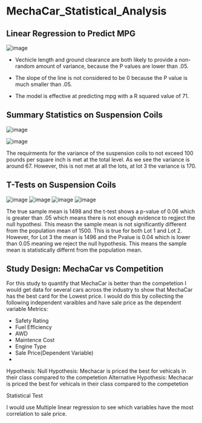 # MechaCar_Statistical_Analysis

## Linear Regression to Predict MPG

![image](https://user-images.githubusercontent.com/100391913/194724579-8f01522e-da88-43e8-b27a-fc5d9fc24935.png)

- Vechicle length and ground clearance are both likely to provide a non-random amount of variance, because the P values are lower than .05. 

- The slope of the line is not considered to be 0 because the P value is much smaller than .05. 

- The model is effective at predicting mpg with a R squared value of 71.

## Summary Statistics on Suspension Coils
![image](https://user-images.githubusercontent.com/100391913/195475709-6f43eebb-0627-4a81-9228-ba56efaafbe7.png)

![image](https://user-images.githubusercontent.com/100391913/195476213-5e90ea87-c497-4ba8-8e98-65ef200dfee4.png)


 The requirments for the variance of the suspension coils to not exceed  100 pounds per square inch is met at the total level. As we see the variance is around 67. However, this is not met at all the lots, at lot 3 the variance is 170. 

## T-Tests on Suspension Coils
![image](https://user-images.githubusercontent.com/100391913/195479708-4e1dfb88-efca-4224-8990-233eacd82a8d.png)
![image](https://user-images.githubusercontent.com/100391913/195479810-a7c648d7-ca36-44d7-ba25-aadc7345966c.png)
![image](https://user-images.githubusercontent.com/100391913/195480337-f13122c3-12f6-4f0f-9268-e9b0a8582896.png)
![image](https://user-images.githubusercontent.com/100391913/195480414-c04e5dcf-065c-4c49-b766-2da43aed9368.png)

The true sample mean is 1498 and the t-test shows a p-value of 0.06 which is greater than .05 which means there is not enough evidence to regject the null hypothesi. This measn the sample mean is not significantly different from the population mean of 1500. This is true for both Lot 1 and Lot 2. However, for Lot 3 the mean is 1496 and the Pvalue is 0.04 which is lower than 0.05 meaning we reject the null hypothesis. This means the sample mean is statistically differnt from the population mean.

## Study Design: MechaCar vs Competition
For this study to quantify that MechaCar is better than the competetion I would get data for several cars across the industry to show that MechaCar has the best card for the Lowest price. I would do this by collecting the following independent varaibles and have sale price as the dependent variable 
Metrics:
- Safety Rating 
- Fuel Efficiency 
- AWD 
- Maintence Cost
- Engine Type
- Sale Price(Dependent Variable)
- 

Hypothesis: 
Null Hypothesis: Mechacar is priced the best for vehicals in their class compared to the competetion 
Alternative Hypothesis:  Mechacar is priced the best for vehicals in their class compared to the competetion 

Statistical Test

I would use Multiple linear regression to see which variables have the most correlation to sale price. 
